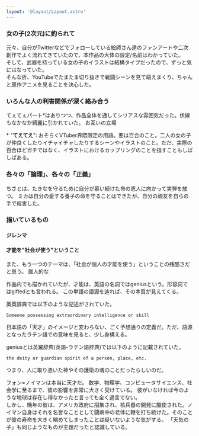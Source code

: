 ```yaml
---
layout: '@layout/Layout.astro'
---
```

### 女の子(2次元)に釣られて
元々、自分がTwitterなどでフォローしている絵師さん達のファンアートや二次創作でよく流れてきていたので、本作品の大体の設定/名前はわかっていた。<br>そして、武器を持っている女の子のイラストは結構タイプだったので、ずっと気にはなっていた。<br>そんな折、YouTubeでたまたま切り抜きで戦闘シーンを見て萌えまくり、ちゃんと原作アニメを見ることを決心した。

### いろんな人の利害関係が深く絡み合う
てぇてぇパート*はありつつ、作品全体を通してシリアスな雰囲気だった。伏線もなかなか綺麗に引かれていた。
お互いの立場

\* "**てえてえ**": おそらくVTuber界隈限定の用語。要は百合のこと。二人の女の子が仲良くしたりイチャイチャしたりするシーンやイラストのこと。ただ、実際の百合ほどガチではなく、イラストにおけるカップリングのことを指すこともしばしばある。

### 各々の「論理」、各々の「正義」


ちさとは、たきなを守るために自分が慕い続けた命の恩人に向かって実弾を放つ。
ミカは自分の愛する養子の命を守ることはできたが、自分の親友を自らの手で殺害した。

### 描いているもの
#### ジレンマ
#### 才能を"社会が使う"ということ
また、もう一つのテーマは、「社会が個人の才能を使う」ということの残酷さだと思う。
属人的な

作品内でも描かれていたが、才能は、英語の名詞ではgeniusという。形容詞ではgiftedとも言われる。
この単語の語源を辿れば、その本質が見えてくる。

英英辞典では以下のような記述がされていた。
```text
Someone possessing extraordinary intelligence or skill
```
日本語の「天才」のイメージと変わらない、ごく予想通りの定義だ。ただ、語源となったラテン語での意味を見ると、少し身構える。

geniusとは英羅辞典(英語-ラテン語辞典)では以下のように記載されていた。

```text
the deity or guardian spirit of a person, place, etc.
```
つまり、人に取り憑いた神やその護衛の魂のことだったらしいのだ。

フォン=ノイマンは本当に天才だ。
数学、物理学、コンピュータサイエンス、社会学に至るまで、彼の影響を非常に大きく受けている。
彼がいなければ今のような地球は存在し得なかったと言っても全く過言でない。<br>しかし、晩年の彼は、アメリカ政府に招集され、核兵器の開発に酷使された。ノイマン自身はそれを名誉なこととして闘病中の老体に鞭を打ち続けた。そのことが彼の寿命を大きく縮めてしまったことは疑いないような気がする。
「天気の子」も同じようなものが主題だったと認識している。
